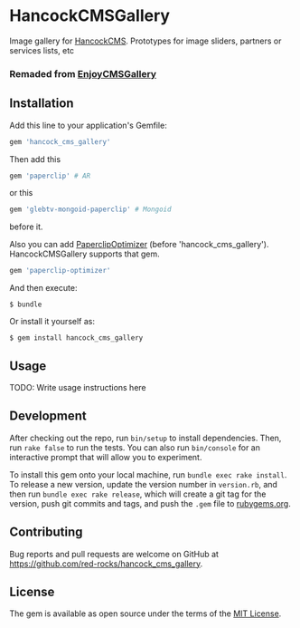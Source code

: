 # HancockCMSGallery

Image gallery for [HancockCMS](https://github.com/red-rocks/hancock_cms). Prototypes for image sliders, partners or services lists, etc

### Remaded from [EnjoyCMSGallery](https://github.com/red-rocks/enjoy_cms_gallery)

## Installation

Add this line to your application's Gemfile:

```ruby
gem 'hancock_cms_gallery'
```

Then add this
```ruby
gem 'paperclip' # AR
```
or this
```ruby
gem 'glebtv-mongoid-paperclip' # Mongoid
```
before it.

Also you can add [PaperclipOptimizer](https://github.com/janfoeh/paperclip-optimizer) (before 'hancock_cms_gallery'). HancockCMSGallery supports that gem.
```ruby
gem 'paperclip-optimizer'
```

And then execute:

    $ bundle

Or install it yourself as:

    $ gem install hancock_cms_gallery

## Usage

TODO: Write usage instructions here

## Development

After checking out the repo, run `bin/setup` to install dependencies. Then, run `rake false` to run the tests. You can also run `bin/console` for an interactive prompt that will allow you to experiment.

To install this gem onto your local machine, run `bundle exec rake install`. To release a new version, update the version number in `version.rb`, and then run `bundle exec rake release`, which will create a git tag for the version, push git commits and tags, and push the `.gem` file to [rubygems.org](https://rubygems.org).

## Contributing

Bug reports and pull requests are welcome on GitHub at https://github.com/red-rocks/hancock_cms_gallery.


## License

The gem is available as open source under the terms of the [MIT License](http://opensource.org/licenses/MIT).
